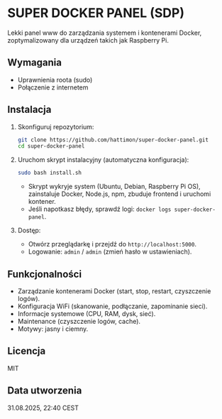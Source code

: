 # SUPER DOCKER PANEL (SDP)

Lekki panel www do zarządzania systemem i kontenerami Docker, zoptymalizowany dla urządzeń takich jak Raspberry Pi.

## Wymagania
- Uprawnienia roota (sudo)
- Połączenie z internetem

## Instalacja
1. Skonfiguruj repozytorium:
   ```bash
   git clone https://github.com/hattimon/super-docker-panel.git
   cd super-docker-panel
   ```

2. Uruchom skrypt instalacyjny (automatyczna konfiguracja):
   ```bash
   sudo bash install.sh
   ```
   - Skrypt wykryje system (Ubuntu, Debian, Raspberry Pi OS), zainstaluje Docker, Node.js, npm, zbuduje frontend i uruchomi kontener.
   - Jeśli napotkasz błędy, sprawdź logi: `docker logs super-docker-panel`.

3. Dostęp:
   - Otwórz przeglądarkę i przejdź do `http://localhost:5000`.
   - Logowanie: `admin` / `admin` (zmień hasło w ustawieniach).

## Funkcjonalności
- Zarządzanie kontenerami Docker (start, stop, restart, czyszczenie logów).
- Konfiguracja WiFi (skanowanie, podłączanie, zapominanie sieci).
- Informacje systemowe (CPU, RAM, dysk, sieć).
- Maintenance (czyszczenie logów, cache).
- Motywy: jasny i ciemny.

## Licencja
MIT

## Data utworzenia
31.08.2025, 22:40 CEST
